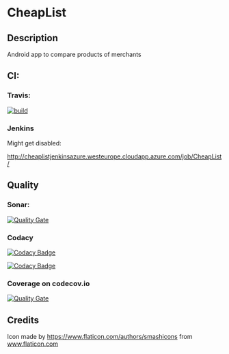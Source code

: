 # CheapList

## Description
Android app to compare products of merchants

## CI:
### Travis: 
[![build](https://travis-ci.org/Calebzor/CheapList.svg?branch=master)](https://travis-ci.org/Calebzor/CheapList)

### Jenkins
Might get disabled: 

http://cheaplistjenkinsazure.westeurope.cloudapp.azure.com/job/CheapList/

## Quality
### Sonar: 
[![Quality Gate](https://sonarcloud.io/api/badges/gate?key=CheapList%3Aapp)](https://sonarcloud.io/dashboard/index/CheapList%3Aapp)

### Codacy
[![Codacy Badge](https://api.codacy.com/project/badge/Grade/18eedd63d43844f0b5e608d41b94be8c)](https://www.codacy.com/app/calebzor/CheapList?utm_source=github.com&amp;utm_medium=referral&amp;utm_content=Calebzor/CheapList&amp;utm_campaign=Badge_Grade)

[![Codacy Badge](https://api.codacy.com/project/badge/Coverage/18eedd63d43844f0b5e608d41b94be8c)](https://www.codacy.com/app/calebzor/CheapList?utm_source=github.com&utm_medium=referral&utm_content=Calebzor/CheapList&utm_campaign=Badge_Coverage)

### Coverage on codecov.io  
[![Quality Gate](https://codecov.io/gh/Calebzor/CheapList/branch/master/graph/badge.svg)](https://codecov.io/gh/Calebzor/CheapList)

## Credits

Icon made by https://www.flaticon.com/authors/smashicons from www.flaticon.com

